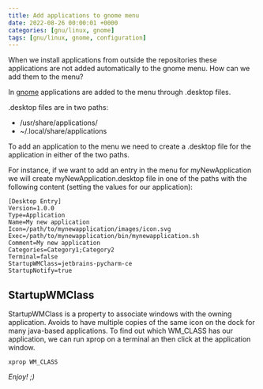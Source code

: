 ```yaml
---
title: Add applications to gnome menu
date: 2022-08-26 00:00:01 +0000
categories: [gnu/linux, gnome]
tags: [gnu/linux, gnome, configuration]
---
```


When we install applications from outside the repositories these applications are not added automatically to the gnome menu.
How can we add them to the menu?

In [gnome](https://www.gnome.org/) applications are added to the menu through .desktop files.

.desktop files are in two paths:
* /usr/share/applications/
* ~/.local/share/applications

To add an application to the menu we need to create a .desktop file for the application in either of the two paths.

For instance, if we want to add an entry in the menu for myNewApplication we will create myNewApplication.desktop file in one of the paths with the following content (setting the values for our application):


```
[Desktop Entry]
Version=1.0.0
Type=Application
Name=My new application
Icon=/path/to/mynewapplication/images/icon.svg
Exec=/path/to/mynewapplication/bin/mynewapplication.sh
Comment=My new application
Categories=Category1;Category2
Terminal=false
StartupWMClass=jetbrains-pycharm-ce
StartupNotify=true
```

## StartupWMClass

StartupWMClass is a property to associate windows with the owning application. Avoids to have multiple copies of the same icon on the dock for many java-based applications.
To find out which WM_CLASS has our application, we can run xprop on a terminal an then click at the application window.

```shell
xprop WM_CLASS
```

_Enjoy! ;)_
